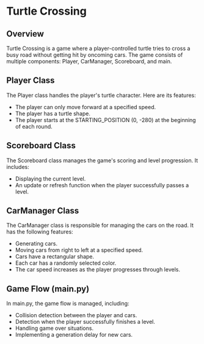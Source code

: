 # Turtle Crossing


## Overview
Turtle Crossing is a game where a player-controlled turtle tries to cross a busy road without getting hit by oncoming cars. The game consists of multiple components: Player, CarManager, Scoreboard, and main.

## Player Class
The Player class handles the player's turtle character. Here are its features:

- The player can only move forward at a specified speed.
- The player has a turtle shape.
- The player starts at the STARTING_POSITION (0, -280) at the beginning of each round.

## Scoreboard Class
The Scoreboard class manages the game's scoring and level progression. It includes:

- Displaying the current level.
- An update or refresh function when the player successfully passes a level.

## CarManager Class
The CarManager class is responsible for managing the cars on the road. It has the following features:

- Generating cars.
- Moving cars from right to left at a specified speed.
- Cars have a rectangular shape.
- Each car has a randomly selected color.
- The car speed increases as the player progresses through levels.

## Game Flow (main.py)
In main.py, the game flow is managed, including:

- Collision detection between the player and cars.
- Detection when the player successfully finishes a level.
- Handling game over situations.
- Implementing a generation delay for new cars.
